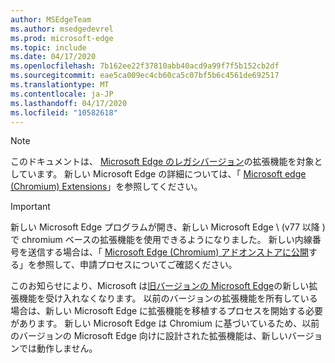 ```yaml
---
author: MSEdgeTeam
ms.author: msedgedevrel
ms.prod: microsoft-edge
ms.topic: include
ms.date: 04/17/2020
ms.openlocfilehash: 7b162ee22f37810abb40acd9a99f7f5b152cb2df
ms.sourcegitcommit: eae5ca009ec4cb60ca5c07bf5b6c4561de692517
ms.translationtype: MT
ms.contentlocale: ja-JP
ms.lasthandoff: 04/17/2020
ms.locfileid: "10582618"
---
```

> [!NOTE]
> このドキュメントは、 [Microsoft Edge のレガシバージョン][MicrosoftSupportEdgeLegacy]の拡張機能を対象としています。 新しい Microsoft Edge の詳細については、「 [Microsoft edge (Chromium) Extensions][MicrosoftEdgeExtensionsChromiumIndex]」を参照してください。

> [!IMPORTANT]
> 新しい Microsoft Edge プログラムが開き、新しい Microsoft Edge \ (v77 以降 \) で chromium ベースの拡張機能を使用できるようになりました。 新しい内線番号を送信する場合は、「 [Microsoft Edge (Chromium) アドオンストアに公開][ExtensionsChromiumPublish]する」を参照して、申請プロセスについてご確認ください。  
> 
> このお知らせにより、Microsoft は[旧バージョンの Microsoft Edge][MicrosoftSupportEdgeLegacy]の新しい拡張機能を受け入れなくなります。 以前のバージョンの拡張機能を所有している場合は、新しい Microsoft Edge に拡張機能を移植するプロセスを開始する必要があります。  新しい Microsoft Edge は Chromium に基づいているため、以前のバージョンの Microsoft Edge 向けに設計された拡張機能は、新しいバージョンでは動作しません。  
> 

<!-- image links -->  

<!-- links -->  

[MicrosoftEdgeExtensionsChromiumIndex]: /microsoft-edge/extensions-chromium/index "Microsoft Edge (Chromium) の拡張機能"
[ExtensionsChromiumPublish]: /microsoft-edge/extensions-chromium/publish/publish-extension "内線番号を発行する"  

[MicrosoftSupportEdgeLegacy]: https://support.microsoft.com/help/4533505/what-is-microsoft-edge-legacy "Microsoft Edge Legacy とはMicrosoft サポート"  
